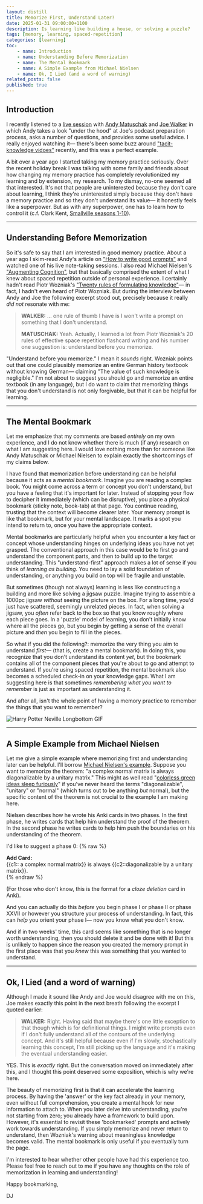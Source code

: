 ```yaml
---
layout: distill
title: Memorize First, Understand Later?
date: 2025-01-31 09:00:00+1100
description: Is learning like building a house, or solving a puzzle?
tags: [memory, learning, spaced-repetition]
categories: [learning]
toc:
    - name: Introduction
    - name: Understanding Before Memorization
    - name: The Mental Bookmark
    - name: A Simple Example from Michael Nielsen
    - name: Ok, I Lied (and a word of warning)
related_posts: false
published: true
---
```


## Introduction
I recently listened to a [live session](https://www.youtube.com/watch?v=QTI69kKeaC4&t=4520s) with [Andy Matuschak](https://andymatuschak.org/) and [Joe Walker](https://josephnoelwalker.com/) in which Andy takes a look "under the hood" at Joe's podcast preparation process, asks a number of questions, and provides some useful advice. I really enjoyed watching it— there's been some buzz around ["tacit-knowledge vidoes"](https://www.lesswrong.com/posts/SXJGSPeQWbACveJhs/the-best-tacit-knowledge-videos-on-every-subject) recently, and this was a perfect example. 

A bit over a year ago I started taking my memory practice seriously. Over the recent holiday break I was talking with some family and friends about how changing my memory practice has completely revolutionized my learning and by extension, my research. To my dismay, no-one seemed all that interested. It's not that people are uninterested because they don't care about learning, I think they're uninterested simply because they don't have a memory practice and so they don't understand its value— it honestly feels like a superpower. But as with any superpower, one has to learn how to control it (c.f. Clark Kent, [Smallville seasons 1-10](https://www.imdb.com/title/tt0279600/)).

---

## Understanding Before Memorization
So it's safe to say that I am interested in good memory practice. About a year ago I skim-read Andy's article on ["How to write good prompts"](https://andymatuschak.org/prompts/) and watched one of his live note-taking sessions. I also read Michael Nielsen's ["Augmenting Cognition"](https://augmentingcognition.com/ltm.html), but that basically comprised the extent of what I knew about spaced repetition outside of personal experience. I certainly hadn't read Piotr Wozniak's ["Twenty rules of formulating knowledge"](https://www.supermemo.com/en/blog/twenty-rules-of-formulating-knowledge)— in fact, I hadn't even heard of Piotr Wozniak. But during the interview between Andy and Joe the following excerpt stood out, precisely because it really *did not* resonate with me:

> **WALKER:** ... one rule of thumb I have is I won't write a prompt on something that I don't understand. 
> 
> **MATUSCHAK:** Yeah. Actually, I learned a lot from Piotr Wozniak's 20 rules of effective space repetition flashcard writing and his number one suggestion is: understand before you memorize.

"Understand before you memorize." I mean it *sounds* right. Wozniak points out that one could plausibly memorize an entire German history textbook without knowing German— claiming "The value of such knowledge is negligible." I'm not about to suggest you should go and memorize an entire textbook (in any language), but I do want to claim that memorizing things that you don't understand is not only forgivable, but that it can be helpful for learning.

---

## The Mental Bookmark
Let me emphasize that my comments are based *entirely* on my own experience, and I do not know whether there is much (if any) research on what I am suggesting here. I would love nothing more than for someone like Andy Matuschak or Michael Nielsen to explain exactly the shortcomings of my claims below.

I have found that memorization before understanding can be helpful because it acts as a *mental bookmark*. Imagine you are reading a complex book. You might come across a term or concept you don't understand, but you have a feeling that it's important for later. Instead of stopping your flow to decipher it immediately (which can be disruptive), you place a physical bookmark (sticky note, book-tab) at that page. You continue reading, trusting that the context will become clearer later. Your memory prompt is like that bookmark, but for your mental landscape. It marks a spot you intend to return to, once you have the appropriate context.

Mental bookmarks are particularly helpful when you encounter a key fact or concept whose understanding hinges on underlying ideas you have not yet grasped. The conventional approach in this case would be to first go and understand the component parts, and then to build up to the target understanding.  This "understand-first" approach makes a lot of sense if you think of *learning as building*. You need to lay a solid foundation of understanding, or anything you build on top will be fragile and unstable.

But sometimes (though not always) learning is less like constructing a building and more like solving a jigsaw puzzle. Imagine trying to assemble a 1000pc jigsaw *without* seeing the picture on the box. For a long time, you'd just have scattered, seemingly unrelated pieces. In fact, when solving a jigsaw, you *often* refer back to the box so that you know roughly where each piece goes. In a 'puzzle' model of learning, you don't initially know where all the pieces go, but you begin by getting a sense of the overall picture and *then* you begin to fill in the pieces.

So what if you did the following?: memorize the very thing you aim to understand *first*— (that is, create a mental bookmark). In doing this, you recognize that you don't understand its content *yet*, but the bookmark contains all of the component pieces that you're about to go and attempt to understand. If you're using spaced repetition, the mental bookmark also becomes a scheduled check-in on your knowledge gaps. What I am suggesting here is that sometimes *remembering what you want to remember* is just as important as understanding it.

And after all, isn't the whole point of having a memory practice to remember the things that you want to remember?

![Harry Potter Neville Longbottom GIF](https://media1.tenor.com/m/s1c7kF_LE3QAAAAd/harry-potter-neville-longbottom.gif)

---

## A Simple Example from Michael Nielsen
Let me give a simple example where memorizing first and understanding later can be helpful. I'll borrow [Michael Nielsen's example](https://cognitivemedium.com/srs-mathematics). Suppose you want to memorize the theorem: "a complex normal matrix is always diagonalizable by a unitary matrix." This might as well read "[colorless green ideas sleep furiously](https://en.wikipedia.org/wiki/Colorless_green_ideas_sleep_furiously)" if you've never heard the terms "diagonalizable", "unitary" or "normal" (which turns out to be anything *but* normal), but the specific content of the theorem is not crucial to the example I am making here.

Nielsen describes how he wrote his Anki cards in two phases. In the first phase, he writes cards that help him understand the proof of the theorem. In the second phase he writes cards to help him push the boundaries on his understanding of the theorem. 

I'd like to suggest a phase 0: 
{% raw %}
<div class="anki-card-example">
<strong>Add Card:</strong> <br>
{{c1:: a complex normal matrix}} is always {{c2::diagonalizable by a unitary matrix}}.
</div>
{% endraw %}


(For those who don't know, this is the format for a *cloze deletion* card in Anki).

And you can actually do this *before* you begin phase I or phase II or phase XXVII or however you structure your process of understanding. In fact, this can *help* you orient your phase I— now you know what you don't know.

And if in two weeks' time, this card seems like something that is no longer worth understanding, then you should delete it and be done with it! But this is unlikely to happen since the reason you created the memory prompt in the first place was that you *knew* this was something that you wanted to understand.

---

## Ok, I Lied (and a word of warning)
Although I made it sound like Andy and Joe would disagree with me on this, Joe makes exactly this point in the next breath following the excerpt I quoted earlier:

> **WALKER:** Right. Having said that maybe there's one little exception to that though which is for definitional things. I might write prompts even if I don't fully understand all of the contours of the underlying concept. And it's still helpful because even if I'm slowly, stochastically learning this concept, I'm still picking up the language and it's making the eventual understanding easier.

YES. This is *exactly* right. But the conversation moved on immediately after this, and I thought this point deserved some exposition, which is why we're here.

The beauty of memorizing first is that it can accelerate the learning process. By having the 'answer' or the key fact already in your memory, even without full comprehension, you create a mental hook for new information to attach to. When you later delve into understanding, you're not starting from zero; you already have a framework to build upon. However, it's essential to revisit these 'bookmarked' prompts and actively work towards understanding. If you simply memorize and never return to understand, then Wozniak's warning about meaningless knowledge becomes valid. The mental bookmark is only useful if you eventually turn the page.

I'm interested to hear whether other people have had this experience too. Please feel free to reach out to me if you have any thoughts on the role of memorization in learning and understanding!

Happy bookmarking,

DJ